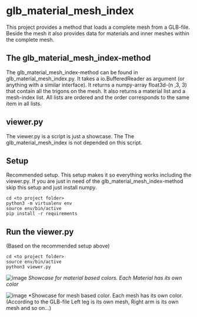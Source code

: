 # glb_material_mesh_index

This project provides a method that loads a complete mesh from a GLB-file. Beside the mesh it also provides data for materials and inner meshes within the complete mesh.

## The glb_material_mesh_index-method
The glb_material_mesh_index-method can be found in glb_material_mesh_index.py. It takes a io.BufferedReader as argument (or anything with a similar interface).
It returns a numpy-array float3d-(n ,3, 3) that contain all the trigons on the mesh. It also returns a material list and a mesh-index list. All lists are ordered and the order corresponds to the same item in all lists.

## viewer.py
The viewer.py is a script is just a showcase. The The glb_material_mesh_index is not depended on this script.

## Setup
Recommended setup. This setup makes it so everything works including the viewer.py. If you are just in need of the glb_material_mesh_index-method skip this setup and just install numpy.
```
cd <to project folder>
python3 -m virtualenv env
source env/bin/active
pip install -r requirements
```

## Run the viewer.py
(Based on the recommended setup above)
```
cd <to project folder>
source env/bin/active
python3 viewer.py
```

![image](https://github.com/emirng/glb_material_mesh_index/assets/135670768/f9b90d06-542a-4078-b97b-9a9c09f97958)
*Showcase for material based colors. Each Material has its own color*

![image](https://github.com/emirng/glb_material_mesh_index/assets/135670768/62a7ed8b-d176-4a40-805c-642e5714bf56)
*Showcase for mesh based color. Each mesh has its own color. (According to the GLB-file Left leg is its own mesh, Right arm is its own mesh and so on...)
